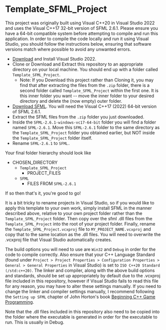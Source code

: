 # Template_SFML_Project

This project was originally built using Visual C++20 in Visual Studio 2022 and uses the Visual C++17 32-bit version of SFML 2.6.1. Please ensure you have a 64-bit compatible system before attempting to compile and run this application.
In order to compile the code locally and run it using Visual Studio, you should follow the instructions below, ensuring that software versions match where possible to avoid any unwanted errors.

 - [Download](https://visualstudio.microsoft.com/vs/) and Install Visual Studio 2022.
 - Clone or Download and Extract this repository to an appropriate directory on your local machine. You should end up with a folder called ``Template_SFML_Project``.
   - Note: If you Download this project rather than Cloning it, you may find that after extracting the files from the ``.zip`` folder, there is a second folder called ``Template_SFML_Project`` within the first one. It is this inner folder you want -- move the inner folder to your desired directory and delete the (now empty) outer folder.
 - [Download SFML](https://www.sfml-dev.org/download/sfml/2.6.1/). You will need the Visual C++17 (2022) 64-bit version of SFML 2.6.1.
 - Extract the SFML files from the ``.zip`` folder you just downloaded.
 - Inside the ``SFML-2.6.1-windows-vc17-64-bit`` folder you will find a folder named ``SFML-2.6.1``. Move this ``SFML-2.6.1`` folder to the same directory as the ``Template_SFML_Project`` folder you obtained earlier, but NOT inside the ``Template_SFML_Project`` folder itself.
 - Rename ``SFML-2.6.1`` to ``SFML.``

Your final folder hierarchy should look like

 - CHOSEN_DIRECTORY
   - ``Template_SFML_Project``
     - PROJECT_FILES
   - ``SFML``
     - FILES FROM ``SFML-2.6.1``

If so then that's it, you're good to go! 

It is a bit tricky to rename projects in Visual Studio, so if you would like to apply this template to your own work, simply install SFML in the manner described above, relative to your own project folder rather than the ``Template_SFML_Project`` folder. 
Then copy over the sfml .dll files from the ``Template_SFML_Project`` into the root of your project folder. 
Finally, rename the ``Template_SFML_Project.vcxproj`` file to ``MY_PROJECT_NAME.vcxproj`` and copy that to the same location as the .dll files. 
You will need to overwrite the .vcxproj file that Visual Studio automatically creates.

The build options you will need to use are ``Win32`` and ``Debug`` in order for the code to compile correctly. Also ensure that your C++ Language Standard (found under ``Project > Project Properties > Configuration Properties > General > General Properties`` in Visual Studio) is set to ``ISO C++20 Standard (/std:c++20)``.
The linker and compiler, along with the above build options and standards, should be set up appropriately by default due to the .vcxproj file included in this repository, however if Visual Studio fails to read this file for any reason, you may have to alter these settings manually. 
If you need to change the linker and compiler settings manually, I recommend following the ``Setting up SFML`` chapter of John Horton's book [Beginning C++ Game Programming](https://subscription.packtpub.com/search?query=beginning%20c%2020%20game%20programming).

Note that the .dll files included in this repository also need to be copied into the folder where the executable is generated in order for the executable to run. This is usually in Debug.
